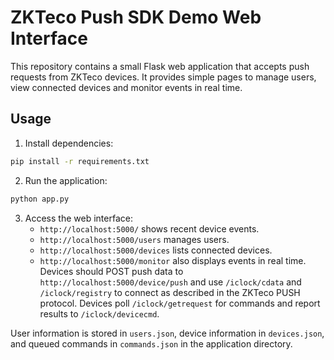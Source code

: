# ZKTeco Push SDK Demo Web Interface

This repository contains a small Flask web application that accepts push
requests from ZKTeco devices. It provides simple pages to manage users,
view connected devices and monitor events in real time.

## Usage

1. Install dependencies:

```bash
pip install -r requirements.txt
```

2. Run the application:

```bash
python app.py
```

3. Access the web interface:
   - `http://localhost:5000/` shows recent device events.
   - `http://localhost:5000/users` manages users.
   - `http://localhost:5000/devices` lists connected devices.
   - `http://localhost:5000/monitor` also displays events in real time.
   Devices should POST push data to `http://localhost:5000/device/push` and
   use `/iclock/cdata` and `/iclock/registry` to connect as described in the
   ZKTeco PUSH protocol. Devices poll `/iclock/getrequest` for commands and
   report results to `/iclock/devicecmd`.

User information is stored in `users.json`, device information in
`devices.json`, and queued commands in `commands.json` in the application
directory.
